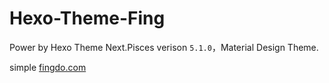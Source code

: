 # Hexo-Theme-Fing
Power by Hexo Theme Next.Pisces verison `5.1.0`，Material Design Theme.

simple [fingdo.com](http://fingdo.com)
